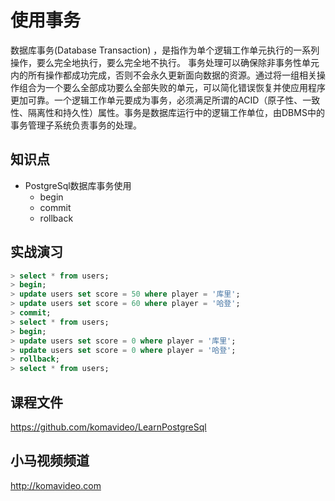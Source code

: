 使用事务
==========

数据库事务(Database Transaction) ，是指作为单个逻辑工作单元执行的一系列操作，要么完全地执行，要么完全地不执行。 事务处理可以确保除非事务性单元内的所有操作都成功完成，否则不会永久更新面向数据的资源。通过将一组相关操作组合为一个要么全部成功要么全部失败的单元，可以简化错误恢复并使应用程序更加可靠。一个逻辑工作单元要成为事务，必须满足所谓的ACID（原子性、一致性、隔离性和持久性）属性。事务是数据库运行中的逻辑工作单位，由DBMS中的事务管理子系统负责事务的处理。

## 知识点

* PostgreSql数据库事务使用
  + begin
  + commit
  + rollback

## 实战演习

~~~sql
> select * from users;
> begin;
> update users set score = 50 where player = '库里';
> update users set score = 60 where player = '哈登';
> commit;
> select * from users;
> begin;
> update users set score = 0 where player = '库里';
> update users set score = 0 where player = '哈登';
> rollback;
> select * from users;
~~~

## 课程文件

https://github.com/komavideo/LearnPostgreSql

## 小马视频频道

http://komavideo.com

